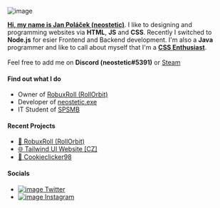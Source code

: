 ![image](https://user-images.githubusercontent.com/83291717/163282132-b5e0918d-5859-4bf8-bbdf-a002b919d605.png)

[**Hi, my name is Jan Poláček (neostetic)**](https://github.com/neostetic). I like to designing and programming websites via **HTML**, **JS** and **CSS**. Recently I switched to **Node.js** for esier Frontend and Backend development. I'm also a **Java** programmer and like to call about myself that I'm a [**CSS Enthusiast**](https://neostetic.github.io).<br>
<br>
Feel free to add me on **Discord (neostetic#5391)** or [Steam](https://steamcommunity.com/id/pixel08)

#### Find out what I do
 - Owner of [RobuxRoll (RollOrbit)](https://github.com/RobuxRoll)
 - Developer of [neostetic.exe](neostetic.github.io/)
 - IT Student of [SPSMB](https://github.com/SPSMB)

#### Recent Projects
 - [🎲 RobuxRoll (RollOrbit)](https://robuxroll.herokuapp.com)
 - [🌐 Tailwind UI Website [CZ]](https://neostetic.github.io/Tailwind-UI-Website)
 - [🍪 Cookieclicker98](https://github.com/cookieclicker98)

#### Socials
 - [![image](https://user-images.githubusercontent.com/83291717/163284041-76ccbc30-fc3e-4cd5-856f-839ab19551e8.png) Twitter](https://twitter.com/neostetic)
 - [![image](https://user-images.githubusercontent.com/83291717/163284209-91c6a141-9b19-4ebe-ae2a-1c52766c35c5.png) Instagram](https://www.instagram.com/honzikalejinej)

<!--
  <a href="https://neostetic.github.io">
    <p align="center">
      <img src="https://i.giphy.com/media/JWOJsD0HvNpJ7K0XFk/giphy.webp"><br>
      <img src="https://user-images.githubusercontent.com/83291717/145250762-d9f11d2e-1405-4532-b72a-5c83feae19d9.png"><br>
    </p>
  </a>
  <p align="center">
  <h4 align="center">
    Owner of <a href="https://github.com/RobuxRoll">RobuxRoll (RollOrbit)</a><br>
    Developer of <a href="https://neostetic.github.io/Tailwind-UI-Website/">Tailwind UI Website [CZ]</a><br>
    Developer of <a href="https://github.com/cookieclicker98">Cookieclicker98</a><br>
    <a href="https://neostetic.github.io">CSS Enthusiast</a><br>
  </h4>
  </p>
-->
